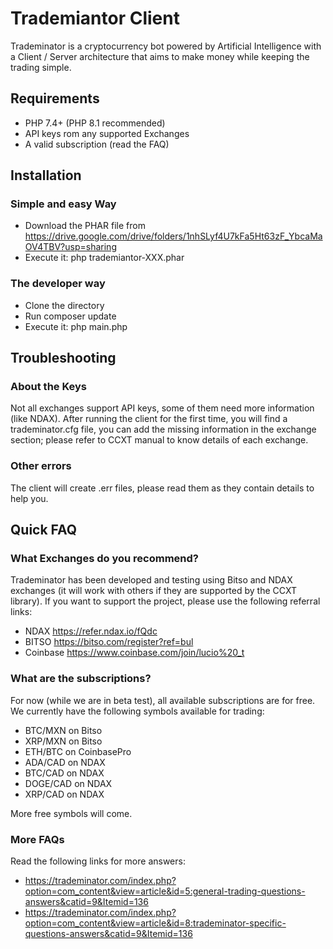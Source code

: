 # Trademiantor Client
Trademinator is a cryptocurrency bot powered by Artificial Intelligence with a Client / Server architecture that aims to make money while keeping the trading simple.

## Requirements
* PHP 7.4+ (PHP 8.1 recommended)
* API keys rom any supported Exchanges
* A valid subscription (read the FAQ)

## Installation
### Simple and easy Way
* Download the PHAR file from https://drive.google.com/drive/folders/1nhSLyf4U7kFa5Ht63zF_YbcaMaOV4TBV?usp=sharing
* Execute it: php trademiantor-XXX.phar

### The developer way
* Clone the directory
* Run composer update
* Execute it: php main.php

## Troubleshooting
### About the Keys
Not all exchanges support API keys, some of them need more information (like NDAX). After running the client for the first time, you will find a trademinator.cfg file, you can add the missing information in the exchange section; please refer to CCXT manual to know details of each exchange.
### Other errors
The client will create .err files, please read them as they contain details to help you.

## Quick FAQ
### What Exchanges do you recommend?
Trademinator has been developed and testing using Bitso and NDAX exchanges (it will work with others if they are supported by the CCXT library). If you want to support the project, please use the following referral links:
* NDAX https://refer.ndax.io/fQdc
* BITSO https://bitso.com/register?ref=bul
* Coinbase https://www.coinbase.com/join/lucio%20_t

### What are the subscriptions?
For now (while we are in beta test), all available subscriptions are for free. We currently have the following symbols available for trading:
* BTC/MXN on Bitso
* XRP/MXN on Bitso
* ETH/BTC on CoinbasePro
* ADA/CAD on NDAX
* BTC/CAD on NDAX
* DOGE/CAD on NDAX
* XRP/CAD on NDAX

More free symbols will come.

### More FAQs
Read the following links for more answers:
* https://trademinator.com/index.php?option=com_content&view=article&id=5:general-trading-questions-answers&catid=9&Itemid=136
* https://trademinator.com/index.php?option=com_content&view=article&id=8:trademinator-specific-questions-answers&catid=9&Itemid=136
